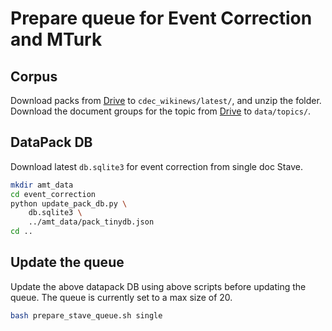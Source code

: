 # Prepare queue for Event Correction and MTurk

## Corpus

Download packs from [Drive](https://drive.google.com/drive/folders/1j8RgIRBZf_tawwujZxHLG9ICX1a01Dsz?usp=sharing) to `cdec_wikinews/latest/`, and unzip the folder. Download the document groups for the topic from [Drive](https://drive.google.com/file/d/1sBoCfwzDKtRg9uavoSC57eVF43HXKtcA/view?usp=sharing) to `data/topics/`.

## DataPack DB

Download latest `db.sqlite3` for event correction from single doc Stave.
  
```bash
mkdir amt_data
cd event_correction
python update_pack_db.py \
    db.sqlite3 \
    ../amt_data/pack_tinydb.json
cd ..
```

## Update the queue

Update the above datapack DB using above scripts before updating the queue. The queue is currently set to a max size of 20.

```bash
bash prepare_stave_queue.sh single
```
